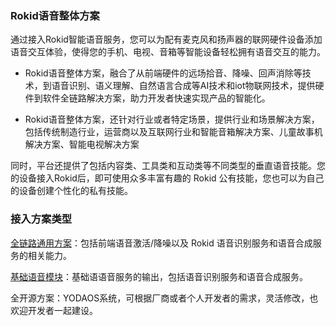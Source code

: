 ### Rokid语音整体方案

通过接入Rokid智能语音服务，您可以为配有麦克风和扬声器的联网硬件设备添加语音交互体验，使得您的手机、电视、音箱等智能设备轻松拥有语音交互的能力。

- Rokid语音整体方案，融合了从前端硬件的远场拾音、降噪、回声消除等技术，到语音识别、语义理解、自然语言合成等AI技术和iot物联网技术，提供硬件到软件全链路解决方案，助力开发者快速实现产品的智能化。
   
- Rokid语音整体方案，还针对行业或者特定场景，提供行业和场景解决方案，包括传统制造行业，运营商以及互联网行业和智能音箱解决方案、儿童故事机解决方案、智能电视解决方案

同时，平台还提供了包括内容类、工具类和互动类等不同类型的垂直语音技能。您的设备接入Rokid后，即可使用众多丰富有趣的 Rokid 公有技能，您也可以为自己的设备创建个性化的私有技能。

### 接入方案类型

[全链路通用方案](./fullLink/fulllink.md)：包括前端语音激活/降噪以及 Rokid 语音识别服务和语音合成服务的相关能力。 

[基础语音模块](./speechTTS/speechtts.md)：基础语语音服务的输出，包括语音识别服务和语音合成服务。

全开源方案：YODAOS系统，可根据厂商或者个人开发者的需求，灵活修改，也欢迎开发者一起建设。


